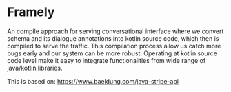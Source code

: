 # Framely 
An compile approach for serving conversational interface where we convert schema and its dialogue annotations into kotlin source code, which then is compiled to serve the traffic. This compilation process allow us catch more bugs early and our system can be more robust. Operating at kotlin source code level make it easy to integrate functionalities from wide range of java/kotlin libraries. 

This is based on: https://www.baeldung.com/java-stripe-api